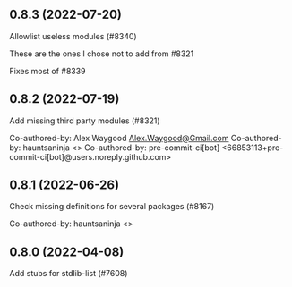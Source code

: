 ## 0.8.3 (2022-07-20)

Allowlist useless modules (#8340)

These are the ones I chose not to add from #8321

Fixes most of #8339

## 0.8.2 (2022-07-19)

Add missing third party modules (#8321)

Co-authored-by: Alex Waygood <Alex.Waygood@Gmail.com>
Co-authored-by: hauntsaninja <>
Co-authored-by: pre-commit-ci[bot] <66853113+pre-commit-ci[bot]@users.noreply.github.com>

## 0.8.1 (2022-06-26)

Check missing definitions for several packages (#8167)

Co-authored-by: hauntsaninja <>

## 0.8.0 (2022-04-08)

Add stubs for stdlib-list (#7608)

